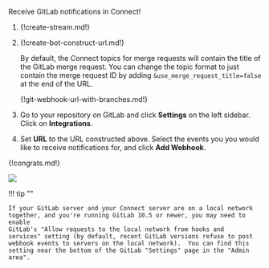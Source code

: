 Receive GitLab notifications in Connect!

1. {!create-stream.md!}

1. {!create-bot-construct-url.md!}

    By default, the Connect topics for merge requests will contain the
    title of the GitLab merge request.  You can change the topic format to
    just contain the merge request ID by adding
    `&use_merge_request_title=false` at the end of the URL.

    {!git-webhook-url-with-branches.md!}

1. Go to your repository on GitLab and click **Settings** on the left
   sidebar.  Click on **Integrations**.

1. Set **URL** to the URL constructed above. Select the events you
   you would like to receive notifications for, and click
   **Add Webhook**.

{!congrats.md!}

![](/static/images/integrations/gitlab/001.png)

!!! tip ""

    If your GitLab server and your Connect server are on a local network
    together, and you're running GitLab 10.5 or newer, you may need to enable
    GitLab's "Allow requests to the local network from hooks and
    services" setting (by default, recent GitLab versions refuse to post
    webhook events to servers on the local network).  You can find this
    setting near the bottom of the GitLab "Settings" page in the "Admin area".
